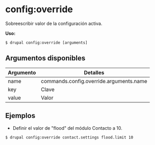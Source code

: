 # config:override
Sobreescribir valor de la configuración activa.

**Uso:**
```
$ drupal config:override [arguments]
```

## Argumentos disponibles
Argumento | Detalles
---------|-------------
name | commands.config.override.arguments.name
key | Clave
value | Valor

## Ejemplos
* Definir el valor de "flood" del módulo Contacto a 10.
```
$ drupal config:override contact.settings flood.limit 10
```
